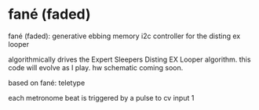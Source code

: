 # fané (faded)
fané (faded): generative ebbing memory i2c controller for the disting ex looper

algorithmically drives the Expert Sleepers Disting EX Looper algorithm. this code will evolve as I play. hw schematic coming soon.

based on fané: teletype

each metronome beat is triggered by a pulse to cv input 1
